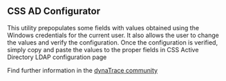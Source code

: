## CSS AD Configurator

This utility prepopulates some fields with values obtained using the Windows credentials for the current user. It also allows the user to change the values and verify the configuration. Once the
configuration is verified, simply copy and paste the values to the proper fields in CSS Active Directory LDAP configuration page

Find further information in the [dynaTrace community](https://community.dynatrace.com/community/display/DL/CSS+AD+Configurator) 



